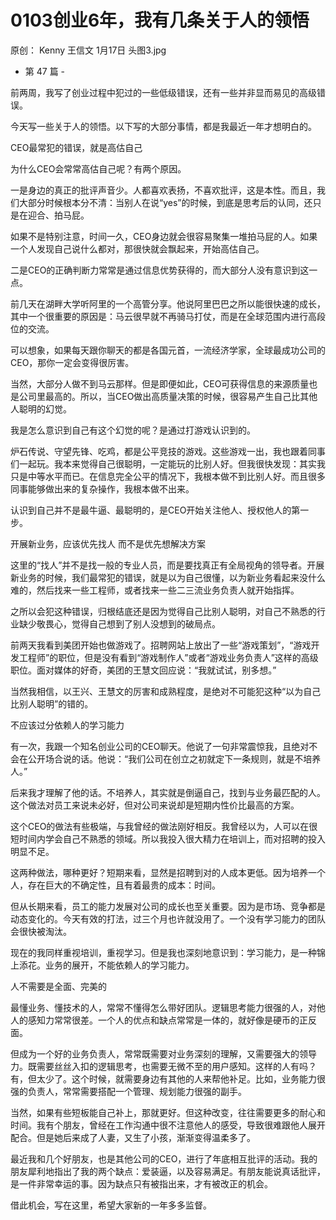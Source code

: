 # 0103创业6年，我有几条关于人的领悟

原创： Kenny  王信文  1月17日
头图3.jpg

- 第 47 篇 -

前两周，我写了创业过程中犯过的一些低级错误，还有一些并非显而易见的高级错误。

今天写一些关于人的领悟。以下写的大部分事情，都是我最近一年才想明白的。


CEO最常犯的错误，就是高估自己

为什么CEO会常常高估自己呢？有两个原因。

一是身边的真正的批评声音少。人都喜欢表扬，不喜欢批评，这是本性。而且，我们大部分时候根本分不清：当别人在说“yes”的时候，到底是思考后的认同，还只是在迎合、拍马屁。

如果不是特别注意，时间一久，CEO身边就会很容易聚集一堆拍马屁的人。如果一个人发现自己说什么都对，那很快就会飘起来，开始高估自己。

二是CEO的正确判断力常常是通过信息优势获得的，而大部分人没有意识到这一点。

前几天在湖畔大学听阿里的一个高管分享。他说阿里巴巴之所以能很快速的成长，其中一个很重要的原因是：马云很早就不再骑马打仗，而是在全球范围内进行高段位的交流。

可以想象，如果每天跟你聊天的都是各国元首，一流经济学家，全球最成功公司的CEO，那你一定会变得很厉害。

当然，大部分人做不到马云那样。但是即便如此，CEO可获得信息的来源质量也是公司里最高的。所以，当CEO做出高质量决策的时候，很容易产生自己比其他人聪明的幻觉。

我是怎么意识到自己有这个幻觉的呢？是通过打游戏认识到的。

炉石传说、守望先锋、吃鸡，都是公平竞技的游戏。这些游戏一出，我也跟着同事们一起玩。我本来觉得自己很聪明，一定能玩的比别人好。但我很快发现：其实我只是中等水平而已。在信息完全公平的情况下，我根本做不到比别人好。而且很多同事能够做出来的复杂操作，我根本做不出来。

认识到自己并不是最牛逼、最聪明的，是CEO开始关注他人、授权他人的第一步。

开展新业务，应该优先找人
而不是优先想解决方案

这里的“找人”并不是找一般的专业人员，而是要找真正有全局视角的领导者。开展新业务的时候，我们最常犯的错误，就是以为自己很懂，以为新业务看起来没什么难的，然后找来一些工程师，或者找来一些二三流业务负责人就开始指挥。

之所以会犯这种错误，归根结底还是因为觉得自己比别人聪明，对自己不熟悉的行业缺少敬畏心，觉得自己想到了别人没想到的破局点。

前两天我看到美团开始也做游戏了。招聘网站上放出了一些“游戏策划”，“游戏开发工程师”的职位，但是没有看到“游戏制作人”或者“游戏业务负责人”这样的高级职位。面对媒体的好奇，美团的王慧文回应说：“我就试试，别多想。”

当然我相信，以王兴、王慧文的厉害和成熟程度，是绝对不可能犯这种“以为自己比别人聪明”的错的。

不应该过分依赖人的学习能力

有一次，我跟一个知名创业公司的CEO聊天。他说了一句非常震惊我，且绝对不会在公开场合说的话。他说：“我们公司在创立之初就定下一条规则，就是不培养人。”

后来我才理解了他的话。不培养人，其实就是倒逼自己，找到与业务最匹配的人。这个做法对员工来说未必好，但对公司来说却是短期内性价比最高的方案。

这个CEO的做法有些极端，与我曾经的做法刚好相反。我曾经以为，人可以在很短时间内学会自己不熟悉的领域。所以我投入很大精力在培训上，而对招聘的投入明显不足。

这两种做法，哪种更好？短期来看，显然是招聘到对的人成本更低。因为培养一个人，存在巨大的不确定性，且有着最贵的成本：时间。

但从长期来看，员工的能力发展对公司的成长也至关重要。因为是市场、竞争都是动态变化的。今天有效的打法，过三个月也许就没用了。一个没有学习能力的团队会很快被淘汰。

现在的我同样重视培训，重视学习。但是我也深刻地意识到：学习能力，是一种锦上添花。业务的展开，不能依赖人的学习能力。

人不需要是全面、完美的

最懂业务、懂技术的人，常常不懂得怎么带好团队。逻辑思考能力很强的人，对他人的感知力常常很差。一个人的优点和缺点常常是一体的，就好像是硬币的正反面。

但成为一个好的业务负责人，常常既需要对业务深刻的理解，又需要强大的领导力。既需要丝丝入扣的逻辑思考，也需要无微不至的用户感知。这样的人有吗？有，但太少了。这个时候，就需要身边有其他的人来帮他补足。比如，业务能力很强的负责人，常常需要搭配一个管理、规划能力很强的副手。

当然，如果有些短板能自己补上，那就更好。但这种改变，往往需要更多的耐心和时间。我有个朋友，曾经在工作沟通中很不注意他人的感受，导致很难跟他人展开配合。但是她后来成了人妻，又生了小孩，渐渐变得温柔多了。

最近我和几个好朋友，也是其他公司的CEO，进行了年底相互批评的活动。我的朋友犀利地指出了我的两个缺点：爱装逼，以及容易满足。有朋友能说真话批评，是一件非常幸运的事。因为缺点只有被指出来，才有被改正的机会。

借此机会，写在这里，希望大家新的一年多多监督。